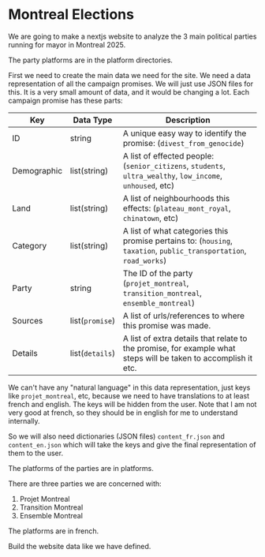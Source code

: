 # Montreal Elections

We are going to make a nextjs website to analyze the 3 main political parties running for mayor in Montreal 2025. 

The party platforms are in the platform directories. 

First we need to create the main data we need for the site. We need a data representation of all the campaign promises. We will just use JSON files for this. It is a very small amount of data, and it would be changing a lot.
Each campaign promise has these parts:

| Key         | Data Type       | Description                                                                                                        |
| ----------- | --------------- | ------------------------------------------------------------------------------------------------------------------ |
| ID          | string          | A unique easy way to identify the promise: (`divest_from_genocide`)                                                |
| Demographic | list(string)    | A list of effected people: (`senior_citizens`, `students`, `ultra_wealthy`, `low_income`, `unhoused`, etc)         |
| Land        | list(string)    | A list of neighbourhoods this effects: (`plateau_mont_royal`, `chinatown`, etc)                                    |
| Category    | list(string)    | A list of what categories this promise pertains to: (`housing`, `taxation`, `public_transportation`, `road_works`) |
| Party       | string          | The ID of the party (`projet_montreal`, `transition_montreal`, `ensemble_montreal`)                                |
| Sources     | list(`promise`) | A list of urls/references to where this promise was made.                                                          |
| Details     | list(`details`) | A list of extra details that relate to the promise, for example what steps will be taken to accomplish it etc.     |
We can't have any "natural language" in this data representation, just keys like `projet_montreal`, etc, because we need to have translations to at least french and english. The keys will be hidden from the user. Note that I am not very good at french, so they should be in english for me to understand internally. 

So we will also need dictionaries (JSON files) `content_fr.json` and `content_en.json` which will take the keys and give the final representation of them to the user. 

The platforms of the parties are in platforms. 

There are three parties we are concerned with:
1. Projet Montreal
2. Transition Montreal
3. Ensemble Montreal

The platforms are in french. 

Build the website data like we have defined.
